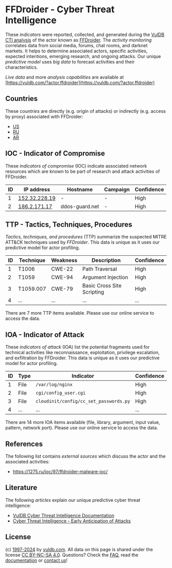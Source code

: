 # FFDroider - Cyber Threat Intelligence

These _indicators_ were reported, collected, and generated during the [VulDB CTI analysis](https://vuldb.com/?kb.cti) of the actor known as [FFDroider](https://vuldb.com/?actor.ffdroider). The _activity monitoring_ correlates data from social media, forums, chat rooms, and darknet markets. It helps to determine associated actors, specific activities, expected intentions, emerging research, and ongoing attacks. Our unique _predictive model_ uses _big data_ to forecast activities and their characteristics.

_Live data_ and more _analysis capabilities_ are available at [https://vuldb.com/?actor.ffdroider](https://vuldb.com/?actor.ffdroider)

## Countries

These _countries_ are directly (e.g. origin of attacks) or indirectly (e.g. access by proxy) associated with FFDroider:

* [US](https://vuldb.com/?country.us)
* [RU](https://vuldb.com/?country.ru)
* [AR](https://vuldb.com/?country.ar)

## IOC - Indicator of Compromise

These _indicators of compromise_ (IOC) indicate associated network resources which are known to be part of research and attack activities of FFDroider.

ID | IP address | Hostname | Campaign | Confidence
-- | ---------- | -------- | -------- | ----------
1 | [152.32.228.19](https://vuldb.com/?ip.152.32.228.19) | - | - | High
2 | [186.2.171.17](https://vuldb.com/?ip.186.2.171.17) | ddos-guard.net | - | High

## TTP - Tactics, Techniques, Procedures

_Tactics, techniques, and procedures_ (TTP) summarize the suspected MITRE ATT&CK techniques used by _FFDroider_. This data is unique as it uses our predictive model for actor profiling.

ID | Technique | Weakness | Description | Confidence
-- | --------- | -------- | ----------- | ----------
1 | T1006 | CWE-22 | Path Traversal | High
2 | T1059 | CWE-94 | Argument Injection | High
3 | T1059.007 | CWE-79 | Basic Cross Site Scripting | High
4 | ... | ... | ... | ...

There are 7 more TTP items available. Please use our online service to access the data.

## IOA - Indicator of Attack

These _indicators of attack_ (IOA) list the potential fragments used for technical activities like reconnaissance, exploitation, privilege escalation, and exfiltration by FFDroider. This data is unique as it uses our predictive model for actor profiling.

ID | Type | Indicator | Confidence
-- | ---- | --------- | ----------
1 | File | `/var/log/nginx` | High
2 | File | `cgi/config_user.cgi` | High
3 | File | `cloudinit/config/cc_set_passwords.py` | High
4 | ... | ... | ...

There are 14 more IOA items available (file, library, argument, input value, pattern, network port). Please use our online service to access the data.

## References

The following list contains _external sources_ which discuss the actor and the associated activities:

* https://1275.ru/ioc/97/ffdroider-malware-ioc/

## Literature

The following _articles_ explain our unique predictive cyber threat intelligence:

* [VulDB Cyber Threat Intelligence Documentation](https://vuldb.com/?kb.cti)
* [Cyber Threat Intelligence - Early Anticipation of Attacks](https://www.scip.ch/en/?labs.20201022)

## License

(c) [1997-2024](https://vuldb.com/?kb.changelog) by [vuldb.com](https://vuldb.com/?kb.about). All data on this page is shared under the license [CC BY-NC-SA 4.0](https://creativecommons.org/licenses/by-nc-sa/4.0/). Questions? Check the [FAQ](https://vuldb.com/?kb.faq), read the [documentation](https://vuldb.com/?kb) or [contact us](https://vuldb.com/?contact)!
